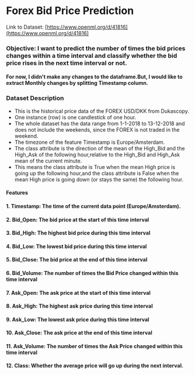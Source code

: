 # Forex Bid Price Prediction
Link to Dataset: [https://www.openml.org/d/41816](https://www.openml.org/d/41816)
### Objective: I want to predict the number of times the bid prices changes within a time interval and classify whether the bid price rises in the next time interval or not.
#### For now, I didn't make any changes to the dataframe.But, I would like to extract Monthly changes by splitting Timestamp column.
### Dataset Description
- This is the historical price data of the FOREX USD/DKK from Dukascopy.
- One instance (row) is one candlestick of one hour.
- The whole dataset has the data range from 1-1-2018 to 13-12-2018 and does not include the weekends, since the FOREX is not traded in the weekend.
- The timezone of the feature Timestamp is Europe/Amsterdam.
- The class attribute is the direction of the mean of the High_Bid and the High_Ask of the following hour,relative to the High_Bid and High_Ask mean of the current minute.
- This means the class attribute is True when the mean High price is going up the following hour,and the class attribute is False when the mean High price is going down (or stays the same) the following hour.
#### Features
#### 1. Timestamp: The time of the current data point (Europe/Amsterdam).
#### 2. Bid_Open: The bid price at the start of this time interval
#### 3. Bid_High: The highest bid price during this time interval
#### 4. Bid_Low: The lowest bid price during this time interval
#### 5. Bid_Close: The bid price at the end of this time interval
#### 6. Bid_Volume: The number of times the Bid Price changed within this time interval
#### 7. Ask_Open: The ask price at the start of this time interval
#### 8. Ask_High: The highest ask price during this time interval
#### 9. Ask_Low: The lowest ask price during this time interval
#### 10. Ask_Close: The ask price at the end of this time interval
#### 11. Ask_Volume: The number of times the Ask Price changed within this time interval
#### 12. Class: Whether the average price will go up during the next interval.
